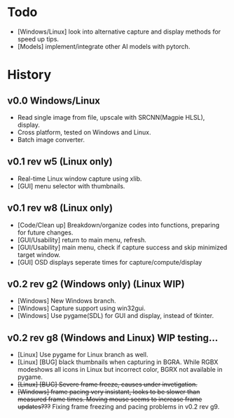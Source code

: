 # Todo
- [Windows/Linux] look into alternative capture and display methods for speed up tips.
- [Models] implement/integrate other AI models with pytorch.

# History
## v0.0 Windows/Linux
- Read single image from file, upscale with SRCNN(Magpie HLSL), display.
- Cross platform, tested on Windows and Linux.
- Batch image converter.

## v0.1 rev w5 (Linux only)
- Real-time Linux window capture using xlib.
- [GUI] menu selector with thumbnails.

## v0.1 rev w8 (Linux only)
- [Code/Clean up] Breakdown/organize codes into functions, preparing for future changes.
- [GUI/Usability] return to main menu, refresh.
- [GUI/Usability] main menu, check if capture success and skip minimized target window.
- [GUI] OSD displays seperate times for capture/compute/display

## v0.2 rev g2 (Windows only) (Linux WIP)
- [Windows] New Windows branch.
- [Windows] Capture support using win32gui.
- [Windows] Use pygame(SDL) for GUI and display, instead of tkinter.

## v0.2 rev g8 (Windows and Linux) WIP testing...
- [Linux] Use pygame for Linux branch as well. 
- [Linux] [BUG] black thumbnails when capturing in BGRA. While RGBX modeshows all icons in Linux but incorrect color, BGRX not available in pygame.
- <del>[Linux] [BUG] Severe frame freeze, causes under invetigation.</del>
- <del>[Windows] frame pacing very insistant, looks to be slower than measured frame times. Moving mouse seems to increase frame updates???</del>
  Fixing frame freezing and pacing problems in v0.2 rev g9.
